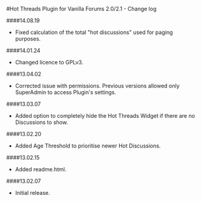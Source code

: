 #Hot Threads Plugin for Vanilla Forums 2.0/2.1 - Change log

####14.08.19
* Fixed calculation of the total "hot discussions" used for paging purposes.

####14.01.24
* Changed licence to GPLv3.

####13.04.02
* Corrected issue with permissions. Previous versions allowed only SuperAdmin to access Plugin's settings.

####13.03.07
* Added option to completely hide the Hot Threads Widget if there are no Discussions to show.

####13.02.20
* Added Age Threshold to prioritise newer Hot Discussions.

####13.02.15
* Added readme.html.

####13.02.07
* Initial release.
